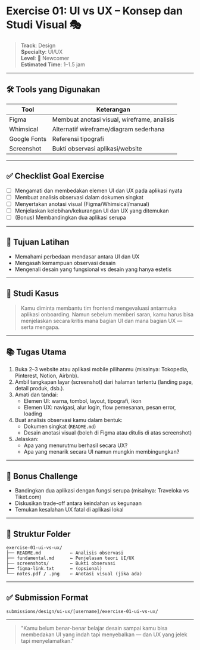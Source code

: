 # Exercise 01: UI vs UX – Konsep dan Studi Visual 🎭

> **Track**: Design\
> **Specialty**: UI/UX\
> **Level**: 🌱 Newcomer\
> **Estimated Time**: 1–1.5 jam

---

## 🛠 Tools yang Digunakan

| Tool         | Keterangan                                 |
|--------------|--------------------------------------------|
| Figma        | Membuat anotasi visual, wireframe, analisis|
| Whimsical    | Alternatif wireframe/diagram sederhana     |
| Google Fonts | Referensi tipografi                        |
| Screenshot   | Bukti observasi aplikasi/website           |

---

## ✅ Checklist Goal Exercise

- [ ] Mengamati dan membedakan elemen UI dan UX pada aplikasi nyata
- [ ] Membuat analisis observasi dalam dokumen singkat
- [ ] Menyertakan anotasi visual (Figma/Whimsical/manual)
- [ ] Menjelaskan kelebihan/kekurangan UI dan UX yang ditemukan
- [ ] (Bonus) Membandingkan dua aplikasi serupa

---

## 🎯 Tujuan Latihan

- Memahami perbedaan mendasar antara UI dan UX
- Mengasah kemampuan observasi desain
- Mengenali desain yang fungsional vs desain yang hanya estetis

---

## 📖 Studi Kasus

> Kamu diminta membantu tim frontend mengevaluasi antarmuka aplikasi onboarding. Namun sebelum memberi saran, kamu harus bisa menjelaskan secara kritis mana bagian UI dan mana bagian UX — serta mengapa.

---

## 📚 Tugas Utama

1. Buka 2–3 website atau aplikasi mobile pilihanmu (misalnya: Tokopedia, Pinterest, Notion, Airbnb).
2. Ambil tangkapan layar (screenshot) dari halaman tertentu (landing page, detail produk, dsb.).
3. Amati dan tandai:
   - Elemen UI: warna, tombol, layout, tipografi, ikon
   - Elemen UX: navigasi, alur login, flow pemesanan, pesan error, loading
4. Buat analisis observasi kamu dalam bentuk:
   - Dokumen singkat (`README.md`)
   - Desain anotasi visual (boleh di Figma atau ditulis di atas screenshot)
5. Jelaskan:
   - Apa yang menurutmu berhasil secara UX?
   - Apa yang menarik secara UI namun mungkin membingungkan?

---

## 🧠 Bonus Challenge

- Bandingkan dua aplikasi dengan fungsi serupa (misalnya: Traveloka vs Tiket.com)
- Diskusikan trade-off antara keindahan vs kegunaan
- Temukan kesalahan UX fatal di aplikasi lokal

---

## 📁 Struktur Folder

```
exercise-01-ui-vs-ux/
├── README.md           ← Analisis observasi
├── fundamental.md      ← Penjelasan teori UI/UX
├── screenshots/        ← Bukti observasi
├── figma-link.txt      ← (opsional)
└── notes.pdf / .png    ← Anotasi visual (jika ada)
```

---

## ✅ Submission Format

```
submissions/design/ui-ux/[username]/exercise-01-ui-vs-ux/
```

---

> "Kamu belum benar-benar belajar desain sampai kamu bisa membedakan UI yang indah tapi menyebalkan — dan UX yang jelek tapi menyelamatkan."


